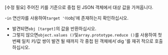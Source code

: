 [수정 필요]
주어진 키를 기준으로 중첩 된 JSON 객체에서 대상 값을 가져옵니다.

-`in` 연산자를 사용하여`target '이`obj'에 존재하는지 확인하십시오.
- 발견되면`obj [target]`의 값을 반환하십시오.
- 그렇지 않으면`object.values ()`및`array.prototype.reduce ()`를 사용하여 첫 번째 일치 키/값 쌍이 발견 될 때까지 각 중첩 된 객체에서`dig '를 재귀 적으로 호출하십시오.